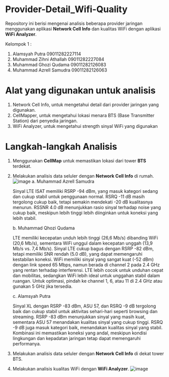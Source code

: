 # Provider-Detail_Wifi-Quality
Repository ini berisi mengenai analisis beberapa provider jaringan menggunakan aplikasi **Network Cell Info** dan kualitas WiFi dengan aplikasi **WiFi Analyzer**.

Kelompok 1 :
1. Alamsyah Putra 09011282227114
2. Muhammad Zihni Athallah 09011282227084
3. Muhammad Ghozi Qudama 09011282126083
4. Muhammad Azrell Samudra 09011282126063

# Alat yang digunakan untuk analisis
1. Network Cell Info, untuk mengetahui detail dari provider jaringan yang digunakan.
2. CellMapper, untuk mengetahui lokasi menara BTS (Base Transmitter Station) dari penyedia jaringan.
3. WiFi Analyzer, untuk mengetahui strength sinyal WiFi yang digunakan

# Langkah-langkah Analisis
1. Menggunakan **CellMap** untuk memastikan lokasi dari tower **BTS** terdekat.
2. Melakukan analisis data seluler dengan **Network Cell Info** di rumah.
   ![image](https://github.com/user-attachments/assets/416faa06-76a6-49f4-a09b-e21a977ae807)
   a. Muhammad Azrell Samudra

   Sinyal LTE ISAT memiliki RSRP -94 dBm, yang masuk kategori sedang dan cukup stabil untuk penggunaan normal. RSRQ -11 dB masih tergolong cukup baik, tetapi semakin mendekati -20 dB kualitasnya menurun. RSSNR 4.0 dB menunjukkan rasio sinyal terhadap noise yang cukup baik, meskipun lebih tinggi lebih diinginkan untuk koneksi yang lebih stabil.
   
   b. Muhammad Qhozi Qudama

   LTE memiliki kecepatan unduh lebih tinggi (26,6 Mb/s) dibanding WiFi (20,6 Mb/s), sementara WiFi unggul dalam kecepatan unggah (13,9 Mb/s vs. 7,4 Mb/s). Sinyal LTE cukup bagus dengan RSRP -82 dBm, tetapi memiliki SNR rendah (5.0 dB), yang dapat memengaruhi kestabilan koneksi. WiFi memiliki sinyal yang sangat kuat (-52 dBm) dengan link speed 65 Mbps, namun berada di channel 2 pada 2.4 GHz yang rentan terhadap interferensi. LTE lebih cocok untuk unduhan cepat dan mobilitas, sedangkan WiFi lebih ideal untuk unggahan stabil dalam ruangan. Untuk optimasi, pindah ke channel 1, 6, atau 11 di 2.4 GHz atau gunakan 5 GHz jika tersedia.

   c. Alamsyah Putra
   
   Sinyal XL dengan RSRP -83 dBm, ASU 57, dan RSRQ -9 dB tergolong baik dan cukup stabil untuk aktivitas sehari-hari seperti browsing dan streaming. RSRP -83 dBm menunjukkan sinyal yang masih kuat, sementara ASU 57 menandakan kualitas sinyal yang cukup tinggi. RSRQ -9 dB juga masuk kategori baik, menandakan kualitas sinyal yang stabil. Kombinasi ini memastikan koneksi yang andal, meskipun kondisi lingkungan dan kepadatan jaringan tetap dapat memengaruhi performanya.
3. Melakukan analisis data seluler dengan **Network Cell Info** di dekat tower BTS.
4. Melakukan analisis kualitas WiFi dengan **WiFi Analyzer**.
   ![image](https://github.com/user-attachments/assets/dbb8061d-bb94-40fa-92a3-0eba1fc953da)


